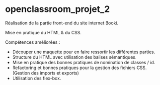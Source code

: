 # openclassroom_projet_2

Réalisation de la partie front-end du site internet Booki. 

Mise en pratique du HTML & du CSS. 

Compétences améliorées : 
- Découper une maquette pour en faire ressortir les différentes parties. 
- Structure du HTML avec utilisation des balises sémantiques. 
- Mise en pratique des bonnes pratiques de nomination de classes / id.
- Refactoring et bonnes pratiques pour la gestion des fichiers CSS. (Gestion des imports et exports)
- Utilisation des flex-box.

